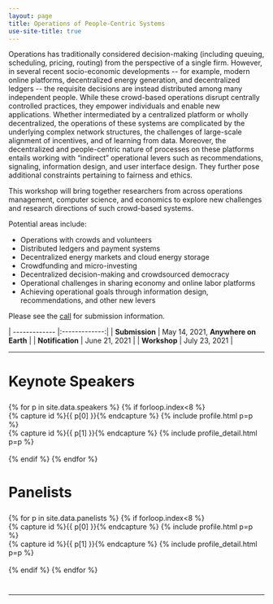 ```yaml
---
layout: page
title: Operations of People-Centric Systems
use-site-title: true
---
```


Operations has traditionally considered decision-making (including queuing, scheduling, pricing, routing) from the perspective of a single firm. However, in several recent socio-economic developments -- for example, modern online platforms, decentralized energy generation, and decentralized ledgers -- the requisite decisions are instead distributed among many independent people. While these crowd-based operations disrupt centrally controlled practices, they empower individuals and enable new applications. Whether intermediated by a centralized platform or wholly decentralized, the operations of these systems are complicated by the underlying complex network structures, the challenges of large-scale alignment of incentives, and of learning from data. Moreover, the decentralized and people-centric nature of processes on these platforms entails working with “indirect” operational levers such as recommendations, signaling, information design, and user interface design. They further pose additional constraints pertaining to fairness and ethics.

This workshop will bring together researchers from across operations
management, computer science, and economics to explore new challenges and research directions of such crowd-based systems.

Potential areas include:

<ul>
<li>Operations with crowds and volunteers</li>
<li>Distributed ledgers and payment systems</li>
<li>Decentralized energy markets and cloud energy storage</li>
<li>Crowdfunding and micro-investing</li>
<li>Decentralized decision-making and crowdsourced democracy</li>
<li>Operational challenges in sharing economy and online labor platforms</li>
<li>Achieving operational goals through information design, recommendations, and other new levers</li>
</ul>

<!-- <br/> -->

Please see the [call](/cfp/) for submission information.


| ------------- |:-------------:|
| **Submission** | May 14, 2021, **Anywhere on Earth**   |
| **Notification** | June 21, 2021 |
| **Workshop** | July 23, 2021 |


<hr>

# Keynote Speakers
<div class="container" style="margin-top: 25px;margin-bottom: 40px;">
  {% for p in site.data.speakers %}
  {% if forloop.index<8 %}
  <div class="row">
    <div class="col-sm">
    {% capture id %}{{ p[0] }}{% endcapture %}
    {% include profile.html p=p %}
    </div>
    <div class="col">
    {% capture id %}{{ p[1] }}{% endcapture %}
    {% include profile_detail.html p=p %}
    </div>
  </div>
  <br>
  {% endif %}
  {% endfor %}
</div>

# Panelists
<div class="container" style="margin-top: 25px;margin-bottom: 40px;">
  {% for p in site.data.panelists %}
  {% if forloop.index<8 %}
  <div class="row">
    <div class="col-sm">
    {% capture id %}{{ p[0] }}{% endcapture %}
    {% include profile.html p=p %}
    </div>
    <div class="col">
    {% capture id %}{{ p[1] }}{% endcapture %}
    {% include profile_detail.html p=p %}
    </div>
  </div>
  <br>
  {% endif %}
  {% endfor %}
</div>

<!-- <hr> -->






<div class="container" style="margin-bottom: 10px;"></div>

<hr>
